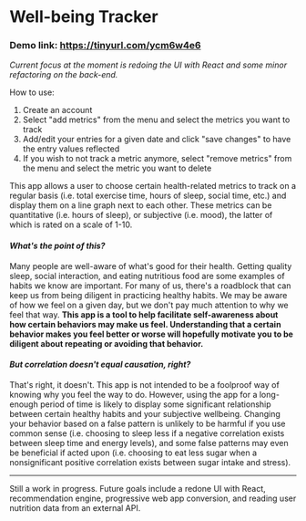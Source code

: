 # Well-being Tracker

### Demo link: https://tinyurl.com/ycm6w4e6

*Current focus at the moment is redoing the UI with React and some minor refactoring on the back-end.*

How to use:
1. Create an account
2. Select "add metrics" from the menu and select the metrics you want to track
3. Add/edit your entries for a given date and click "save changes" to have the entry values reflected
4. If you wish to not track a metric anymore, select "remove metrics" from the menu and select the metric you want to delete

This app allows a user to choose certain health-related metrics to track on a regular basis
(i.e. total exercise time, hours of sleep, social time, etc.) and display them 
on a line graph next to each other. These metrics can be quantitative (i.e. hours of sleep), or 
subjective (i.e. mood), the latter of which is rated on a scale of 1-10.

#### *What's the point of this?*
Many people are well-aware of what's good for their health. Getting quality sleep, social interaction, and
eating nutritious food are some examples of habits we know are important. For many of us, there's a roadblock 
that can keep us from being diligent in practicing healthy habits. We may be aware of how we feel on a given 
day, but we don't pay much attention to why we feel that way. **This app is a tool to help facilitate self-awareness 
about how certain behaviors may make us feel. Understanding that a certain behavior makes you feel better or worse 
will hopefully motivate you to be diligent about repeating or avoiding that behavior.**

#### *But correlation doesn't equal causation, right?*
That's right, it doesn't. This app is not intended to be a foolproof way of knowing why you feel the way to do. However, 
using the app for a long-enough period of time is likely to display some significant relationship between certain healthy habits 
and your subjective wellbeing. Changing your behavior based on a false pattern is unlikely to be harmful if you use 
common sense (i.e. choosing to sleep less if a negative correlation exists between sleep time and energy levels), and some 
false patterns may even be beneficial if acted upon (i.e. choosing to eat less sugar when a nonsignificant positive correlation
exists between sugar intake and stress).

--------------------

Still a work in progress. Future goals include a redone UI with React, recommendation engine, 
progressive web app conversion, and reading user nutrition data from an external API.